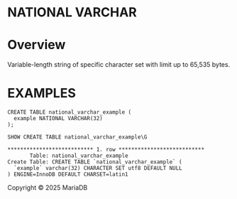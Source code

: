 
# NATIONAL VARCHAR


# Overview


Variable-length string of specific character set with limit up to 65,535 bytes.


# EXAMPLES


```
CREATE TABLE national_varchar_example (
  example NATIONAL VARCHAR(32)
);
```

```
SHOW CREATE TABLE national_varchar_example\G
```

```
*************************** 1. row ***************************
       Table: national_varchar_example
Create Table: CREATE TABLE `national_varchar_example` (
  `example` varchar(32) CHARACTER SET utf8 DEFAULT NULL
) ENGINE=InnoDB DEFAULT CHARSET=latin1
```


Copyright © 2025 MariaDB

